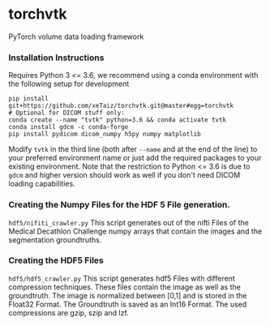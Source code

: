 # torchvtk
PyTorch volume data loading framework

### Installation Instructions
Requires Python 3 <= 3.6, we recommend using a conda environment with the following setup for development
```
pip install git+https://github.com/xeTaiz/torchvtk.git@master#egg=torchvtk
# Optional for DICOM stuff only:
conda create --name "tvtk" python=3.6 && conda activate tvtk
conda install gdcm -c conda-forge
pip install pydicom dicom_numpy h5py numpy matplotlib
```
Modify `tvtk` in the third line (both after `--name` and at the end of the line) to your preferred environment name or just add the required packages to your existing environment.
Note that the restriction to Python <= 3.6 is due to `gdcm` and higher version should work as well if you don't need DICOM loading capabilities.

### Creating the Numpy Files for the HDF 5 File generation.
`hdf5/nifiti_crawler.py` This script generates out of the nifti Files of the Medical Decathlon Challenge numpy arrays that contain the images and the segmentation groundtruths.


### Creating the HDF5 Files
`hdf5/hdf5_crawler.py` This script generates hdf5 Files with different compression techniques. These files contain the image as well as the groundtruth. The image is normalized between [0,1] and is stored in the Float32 Format. The Groundtruth is saved as an Int16 Format. The used compressions are gzip, szip  and lzf.
